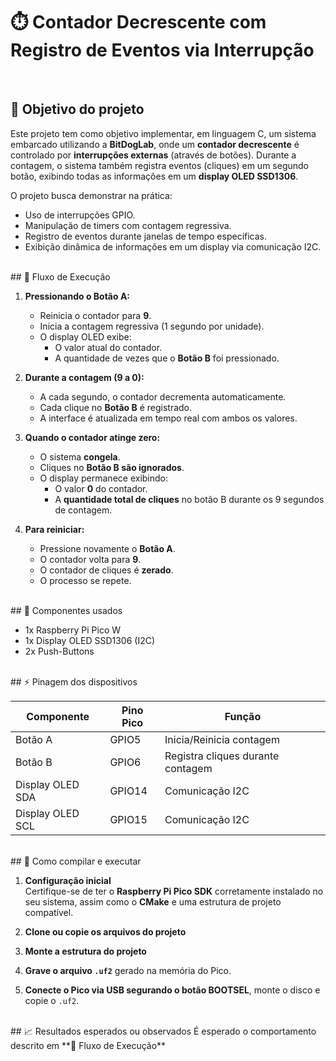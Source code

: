 # ⏱️ Contador Decrescente com Registro de Eventos via Interrupção
<br>

## 🎯 Objetivo do projeto

Este projeto tem como objetivo implementar, em linguagem C, um sistema embarcado utilizando a **BitDogLab**, onde um **contador decrescente** é controlado por **interrupções externas** (através de botões). Durante a contagem, o sistema também registra eventos (cliques) em um segundo botão, exibindo todas as informações em um **display OLED SSD1306**.

O projeto busca demonstrar na prática:

- Uso de interrupções GPIO.
- Manipulação de timers com contagem regressiva.
- Registro de eventos durante janelas de tempo específicas.
- Exibição dinâmica de informações em um display via comunicação I2C.
<br>
## 🔁 Fluxo de Execução

1. **Pressionando o Botão A:**
   - Reinicia o contador para **9**.
   - Inicia a contagem regressiva (1 segundo por unidade).
   - O display OLED exibe:
     - O valor atual do contador.
     - A quantidade de vezes que o **Botão B** foi pressionado.

2. **Durante a contagem (9 a 0):**
   - A cada segundo, o contador decrementa automaticamente.
   - Cada clique no **Botão B** é registrado.
   - A interface é atualizada em tempo real com ambos os valores.

3. **Quando o contador atinge zero:**
   - O sistema **congela**.
   - Cliques no **Botão B são ignorados**.
   - O display permanece exibindo:
     - O valor **0** do contador.
     - A **quantidade total de cliques** no botão B durante os 9 segundos de contagem.

4. **Para reiniciar:**
   - Pressione novamente o **Botão A**.
   - O contador volta para **9**.
   - O contador de cliques é **zerado**.
   - O processo se repete.
<br>
## 🧩 Componentes usados

- 1x Raspberry Pi Pico W
- 1x Display OLED SSD1306 (I2C)
- 2x Push-Buttons
<br>
## ⚡ Pinagem dos dispositivos

| Componente       | Pino Pico | Função                |
|------------------|-----------|------------------------|
| Botão A          | GPIO5     | Inicia/Reinicia contagem |
| Botão B          | GPIO6     | Registra cliques durante contagem |
| Display OLED SDA | GPIO14    | Comunicação I2C        |
| Display OLED SCL | GPIO15    | Comunicação I2C        |
<br>
## 🧪 Como compilar e executar

1. **Configuração inicial**  
   Certifique-se de ter o **Raspberry Pi Pico SDK** corretamente instalado no seu sistema, assim como o **CMake** e uma estrutura de projeto compatível.

2. **Clone ou copie os arquivos do projeto**

3. **Monte a estrutura do projeto**

4. **Grave o arquivo `.uf2`** gerado na memória do Pico.

5. **Conecte o Pico via USB segurando o botão BOOTSEL**, monte o disco e copie o `.uf2`.
<br>
## 📈 Resultados esperados ou observados
É esperado o comportamento descrito em **🔁 Fluxo de Execução**
